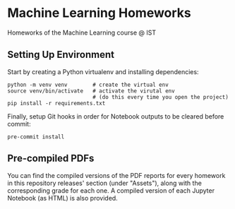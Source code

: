 # Machine Learning Homeworks

Homeworks of the Machine Learning course @ IST

## Setting Up Environment

Start by creating a Python virtualenv and installing dependencies:

```
python -m venv venv        # create the virtual env
source venv/bin/activate   # activate the virutal env
                           # (do this every time you open the project)
pip install -r requirements.txt
```

Finally, setup Git hooks in order for Notebook outputs to be cleared before commit:

```
pre-commit install
```

## Pre-compiled PDFs

You can find the compiled versions of the PDF reports for every homework in this repository
releases' section (under "Assets"), along with the corresponding grade for each one.
A compiled version of each Jupyter Notebook (as HTML) is also provided.
